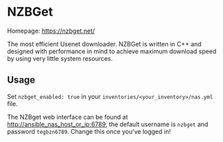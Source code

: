 # NZBGet

Homepage: <https://nzbget.net/>

The most efficient Usenet downloader. NZBGet is written in C++ and designed with performance in mind to achieve maximum download speed by using very little system resources.

## Usage

Set `nzbget_enabled: true` in your `inventories/<your_inventory>/nas.yml` file.

The NZBget web interface can be found at <http://ansible_nas_host_or_ip:6789>, the default username is `nzbget` and password `tegbzn6789`. Change this once you've logged in!
